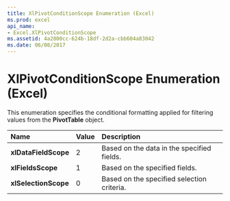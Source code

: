 ```yaml
---
title: XlPivotConditionScope Enumeration (Excel)
ms.prod: excel
api_name:
- Excel.XlPivotConditionScope
ms.assetid: 4a2800cc-624b-18df-2d2a-cbb604a83042
ms.date: 06/08/2017
---
```



# XlPivotConditionScope Enumeration (Excel)

This enumeration specifies the conditional formatting applied for filtering values from the **PivotTable** object.



|**Name**|**Value**|**Description**|
|:-----|:-----|:-----|
| **xlDataFieldScope**|2|Based on the data in the specified fields.|
| **xlFieldsScope**|1|Based on the specified fields.|
| **xlSelectionScope**|0|Based on the specified selection criteria.|

